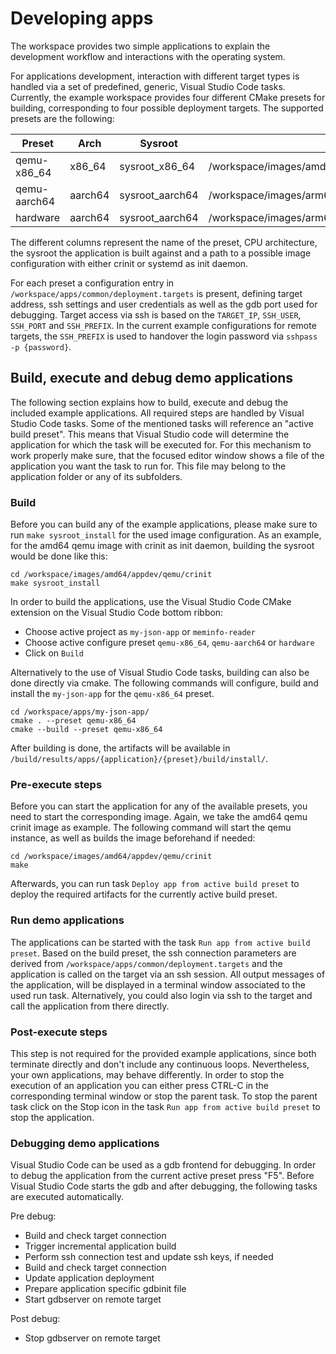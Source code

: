 # Developing apps
The workspace provides two simple applications to explain the development workflow and interactions with the operating system.

 <!--- EXPLAIN BOTH APPS HERE! -->

For applications development, interaction with different target types is handled via a set of predefined, generic, Visual Studio Code tasks.
Currently, the example workspace provides four different CMake presets for building, corresponding to four possible deployment targets.
The supported presets are the following:

|Preset|Arch|Sysroot|Image|
|------|----|-------|-----|
|qemu-x86_64|x86_64|sysroot_x86_64|/workspace/images/amd64/appdev/qemu/[crinit\|systemd]|
|qemu-aarch64|aarch64|sysroot_aarch64|/workspace/images/arm64/appdev/qemu/[crinit\|systemd]|
|hardware|aarch64|sysroot_aarch64|/workspace/images/arm64/appdev/[rdb2\|pi4]/[crinit\|systemd]|

The different columns represent the name of the preset, CPU architecture, the sysroot the application is built against and a path to a possible image configuration with either crinit or systemd as init daemon.

For each preset a configuration entry in `/workspace/apps/common/deployment.targets` is present, defining target address, ssh settings and user credentials as well as the gdb port used for debugging.
Target access via ssh is based on the `TARGET_IP`, `SSH_USER`, `SSH_PORT` and `SSH_PREFIX`.
In the current example configurations for remote targets, the `SSH_PREFIX` is used to handover the login password via `sshpass -p {password}`.

## Build, execute and debug demo applications

The following section explains how to build, execute and debug the included example applications.
All required steps are handled by Visual Studio Code tasks.
Some of the mentioned tasks will reference an "active build preset".
This means that Visual Studio code will determine the application for which the task will be executed for.
For this mechanism to work properly make sure, that the focused editor window shows a file of the application you want the task to run for.
This file may belong to the application folder or any of its subfolders.

### Build

Before you can build any of the example applications, please make sure to run `make sysroot_install` for the used image configuration.
As an example, for the amd64 qemu image with crinit as init daemon, building the sysroot would be done like this:

```{bash}
cd /workspace/images/amd64/appdev/qemu/crinit
make sysroot_install
```

In order to build the applications, use the Visual Studio Code CMake extension on the Visual Studio Code bottom ribbon:

* Choose active project as `my-json-app` or `meminfo-reader`
* Choose active configure preset `qemu-x86_64`, `qemu-aarch64` or `hardware`
* Click on `Build`

Alternatively to the use of Visual Studio Code tasks, building can also be done directly via cmake.
The following commands will configure, build and install the `my-json-app` for the `qemu-x86_64` preset.

```{bash}
cd /workspace/apps/my-json-app/
cmake . --preset qemu-x86_64
cmake --build --preset qemu-x86_64
```

After building is done, the artifacts will be available in `/build/results/apps/{application}/{preset}/build/install/`.

### Pre-execute steps

Before you can start the application for any of the available presets, you need to start the corresponding image.
Again, we take the amd64 qemu crinit image as example.
The following command will start the qemu instance, as well as builds the image beforehand if needed:

```{bash}
cd /workspace/images/amd64/appdev/qemu/crinit
make
```

Afterwards, you can run task `Deploy app from active build preset` to deploy the required artifacts for the currently active build preset.

### Run demo applications

The applications can be started with the task `Run app from active build preset`.
Based on the build preset, the ssh connection parameters are derived from `/workspace/apps/common/deployment.targets` and the application is called on the target via an ssh session.
All output messages of the application, will be displayed in a terminal window associated to the used run task.
Alternatively, you could also login via ssh to the target and call the application from there directly.

### Post-execute steps

This step is not required for the provided example applications, since both terminate directly and don't include any continuous loops.
Nevertheless, your own applications, may behave differently.
In order to stop the execution of an application you can either press CTRL-C in the corresponding terminal window or stop the parent task.
To stop the parent task click on the Stop icon in the task `Run app from active build preset` to stop the application.

### Debugging demo applications

Visual Studio Code can be used as a gdb frontend for debugging.
In order to debug the application from the current active preset press "F5".
Before Visual Studio Code starts the gdb and after debugging, the following tasks are executed automatically.

Pre debug:

* Build and check target connection
* Trigger incremental application build
* Perform ssh connection test and update ssh keys, if needed
* Build and check target connection
* Update application deployment
* Prepare application specific gdbinit file
* Start gdbserver on remote target

Post debug:

* Stop gdbserver on remote target
